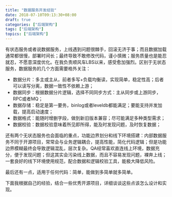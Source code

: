 ```yaml
---
title: "数据服务开发经验"
date: 2018-07-10T09:13:30+08:00
draft: true
categories: ["后端架构"]
tags: ["后端架构"]
topics: ["后端架构"]
---
```


有状态服务或者说数据服务，上线遇到问题很棘手，回滚无济于事；而且数据加载通常都很慢，部署时间长；最终导致不敢修改代码，谨小慎微；服务质量也是能忍就忍，不愿意深度优化。在我负责顺风车LBS以来，感受愈加强烈。区别于无状态服务，数据服务的几个方面需要格外关注：

* 数据分片：多主或主从，前者多写+负载均衡读，实现简单，稳定性高；后者可以读写分离，数据一致性不依赖上游；
* 数据同步：根据数据分片逻辑，选择不同同步方式：主从同步或上游同步，RPC或者MQ；
* 数据存储：稳定是第一要务，binlog或者leveldb都能满足；要能支持并发加载，提高启动速度；
* 数据格式：能随时增删字段，做到新旧版本兼容；尽可能满足多种类型需求；
* 数据校验：数据校验意味着所见即所得，能及时发现问题，及时恢复数据；

还有两个无状态服务也会面临的重点，功能边界划分和线下环境搭建：内部数据服务不同于开源项目，常常会与业务逻辑耦合，提高性能，简化代码逻辑；但是功能边界模糊最终会导致逻辑混乱，层次复杂。QA经常喜欢直连线上环境，数据充分，便于发现问题；但这其实会污染线上数据，而且不容易发现问题，裸奔上线；一套良好的线下环境使用规范，配合数据和逻辑校验工具，能极大降低风险。

最后还有一点，适用于任何代码：简单，能做到多简单就多简单。

下面我根据自己的经验，结合一些优秀开源项目，详细谈谈这些点该怎么设计和实现。

